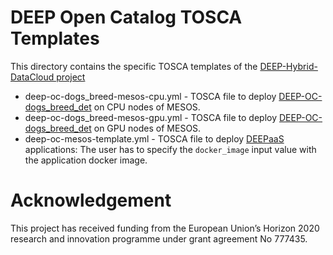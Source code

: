 # DEEP Open Catalog TOSCA Templates

This directory contains the specific TOSCA templates of the
[DEEP-Hybrid-DataCloud project](https://deep-hybrid-datacloud.eu/)


 *  deep-oc-dogs_breed-mesos-cpu.yml   - TOSCA file to deploy [DEEP-OC-dogs_breed_det](https://github.com/indigo-dc/DEEP-OC-dogs_breed_det) on CPU nodes of MESOS.
 *  deep-oc-dogs_breed-mesos-gpu.yml   - TOSCA file to deploy [DEEP-OC-dogs_breed_det](https://github.com/indigo-dc/DEEP-OC-dogs_breed_det) on GPU nodes of MESOS.
 *  deep-oc-mesos-template.yml   - TOSCA file to deploy [DEEPaaS](https://github.com/indigo-dc/DEEPaaS)
    applications: The user has to specify the `docker_image` input value with the application docker image.
 


# Acknowledgement

This project has received funding from the European Union’s Horizon 2020
research and innovation programme under grant agreement No 777435.
